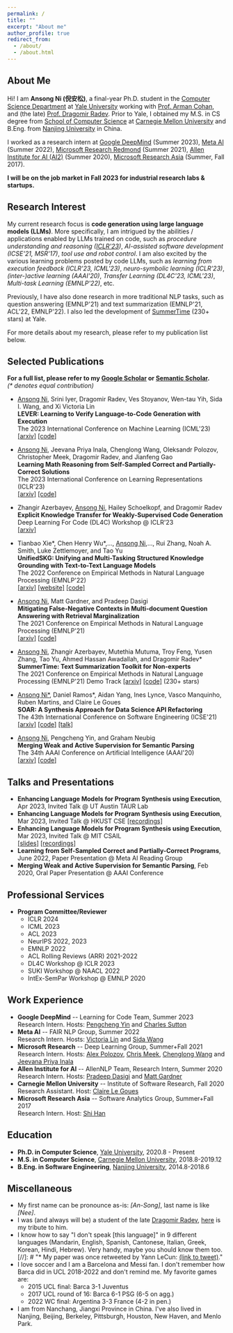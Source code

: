 ```yaml
---
permalink: /
title: ""
excerpt: "About me"
author_profile: true
redirect_from: 
  - /about/
  - /about.html
---
```


About Me
------
Hi! I am **Ansong Ni (倪安松)**, a final-year Ph.D. student in the [Computer Science Department](https://cpsc.yale.edu) at [Yale University](https://yale.edu) working with [Prof. Arman Cohan](https://armancohan.com/), and (the late) [Prof. Dragomir Radev](http://www.cs.yale.edu/homes/radev). 
Prior to Yale, I obtained my M.S. in CS degree from [School of Computer Science](https://cs.cmu.edu) at [Carnegie Mellon University](https://cmu.edu) and B.Eng. from [Nanjing University](https:ww.//nju.edu.cn) in China.

I worked as a research intern at [Google DeepMind](https://www.deepmind.com/) (Summer 2023), [Meta AI](https://www.facebook.com/MetaAI/) (Summer 2022), [Microsoft Research Redmond](https://www.microsoft.com/en-us/research/group/deep-learning-group) (Summer 2021), [Allen Institute for AI (AI2)](https://allenai.org) (Summer 2020), [Microsoft Research Asia](https://www.microsoft.com/en-us/research/lab/microsoft-research-asia/) (Summer, Fall 2017).

**I will be on the job market in Fall 2023 for industrial research labs & startups.**

Research Interest
------
My current research focus is **code generation using large language models (LLMs)**. More specifically, 
I am intrigued by the abilities / applications enabled by LLMs trained on code, such as *procedure understanding and reasoning ([ICLR'23](https://arxiv.org/abs/2205.14318))*, *AI-assisted software development (ICSE'21, MSR'17)*, *tool use and robot control*. 
I am also excited by the various learning problems posted by code LLMs, such as *learning from execution feedback (ICLR'23, ICML'23)*, *neuro-symbolic learning (ICLR'23)*, *(inter-)active learning (AAAI'20)*, *Transfer Learning (DL4C'23, ICML'23)*, *Multi-task Learning (EMNLP'22)*, etc.   

Previously, I have also done research in more traditional NLP tasks, such as question answering (EMNLP'21) and text summarization (EMNLP'21, ACL'22, EMNLP'22). I also led the development of [SummerTime](https://github.com/Yale-LILY/SummerTime) (230+ stars) at Yale.

For more details about my research, please refer to my publication list below.
 
Selected Publications
------
**For a full list, please refer to my [Google Scholar](https://scholar.google.com/citations?user=4IA1clAAAAAJ&hl=en) or [Semantic Scholar](https://www.semanticscholar.org/author/Ansong-Ni/33981736).**   
*(\* denotes equal contribution)*

* <u>Ansong Ni</u>, Srini Iyer, Dragomir Radev, Ves Stoyanov, Wen-tau Yih, Sida I. Wang, and Xi Victoria Lin  
**LEVER: Learning to Verify Language-to-Code Generation with Execution**    
The 2023 International Conference on Machine Learning (ICML'23)  
    [\[arxiv\]](https://arxiv.org/abs/2302.08468)
    [\[code\]](https://github.com/niansong1996/lever)  

* <u>Ansong Ni</u>, Jeevana Priya Inala, Chenglong Wang, Oleksandr Polozov, Christopher Meek, Dragomir Radev, and Jianfeng Gao   
**Learning Math Reasoning from Self-Sampled Correct and Partially-Correct Solutions**    
The 2023 International Conference on Learning Representations (ICLR'23)  
    [\[arxiv\]](https://arxiv.org/abs/2205.14318)
    [\[code\]](https://github.com/microsoft/TraceCodegen)

* Zhangir Azerbayev, <u>Ansong Ni</u>, Hailey Schoelkopf, and Dragomir Radev  
**Explicit Knowledge Transfer for Weakly-Supervised Code Generation**   
Deep Learning For Code (DL4C) Workshop @ ICLR'23  
    [\[arxiv\]](https://arxiv.org/abs/2211.16740)     

* Tianbao Xie\*, Chen Henry Wu\*,..., <u>Ansong Ni</u>,..., Rui Zhang, Noah A. Smith, Luke Zettlemoyer, and Tao Yu  
**UnifiedSKG: Unifying and Multi-Tasking Structured Knowledge Grounding with Text-to-Text Language Models**  
The 2022 Conference on Empirical Methods in Natural Language Processing (EMNLP'22)  
    [\[arxiv\]](https://arxiv.org/abs/2201.05966)
    [\[website\]](https://unifiedskg.com/)
    [\[code\]](https://github.com/HKUNLP/UnifiedSKG)  

* <u>Ansong Ni</u>, Matt Gardner, and Pradeep Dasigi  
**Mitigating False-Negative Contexts in Multi-document Question Answering with Retrieval Marginalization**  
The 2021 Conference on Empirical Methods in Natural Language Processing (EMNLP'21)  
    [\[arxiv\]](https://arxiv.org/abs/2103.12235) 
    [\[code\]](https://github.com/niansong1996/retrieval_marginalization)

* <u>Ansong Ni</u>, Zhangir Azerbayev, Mutethia Mutuma, Troy Feng, Yusen Zhang, Tao Yu, Ahmed Hassan Awadallah, and Dragomir Radev*  
**SummerTime: Text Summarization Toolkit for Non-experts**  
The 2021 Conference on Empirical Methods in Natural Language Processing (EMNLP'21) Demo Track
    [\[arxiv\]](https://arxiv.org/abs/2108.12738) 
    [\[code\]](https://github.com/Yale-LILY/SummerTime) (230+ stars)

* <u>Ansong Ni*</u>, Daniel Ramos\*, Aidan Yang, Ines Lynce, Vasco Manquinho, Ruben Martins, and Claire Le Goues  
**SOAR: A Synthesis Approach for Data Science API Refactoring**  
The 43th International Conference on Software Engineering (ICSE'21)  
    [\[arxiv\]](https://arxiv.org/abs/2102.06726)
    [\[code\]](https://github.com/danieltrt/SOAR)
    [\[talk\]](https://www.youtube.com/watch?v=RDRVGkVwcQQ)

* <u>Ansong Ni</u>, Pengcheng Yin, and Graham Neubig   
**Merging Weak and Active Supervision for Semantic Parsing**   
The 34th AAAI Conference on Artificial Intelligence (AAAI'20)   
    [\[arxiv\]](http://arxiv.org/abs/1911.12986)
    [\[code\]](https://github.com/niansong1996/wassp)

Talks and Presentations
------
* **Enhancing Language Models for Program Synthesis using Execution**, Apr 2023, Invited Talk @ UT Austin TAUR Lab  
* **Enhancing Language Models for Program Synthesis using Execution**, Mar 2023, Invited Talk @ HKUST CSE
    [\[recordings\]](https://hkust.zoom.us/rec/share/cjX9cs20nS7Tx6Hs140RMutst4lA7OTgL-YeNwkPrnHlqpfnPjeOTZFcbCNtlSsF.r3DyXZTBoCGGHXyR)
* **Enhancing Language Models for Program Synthesis using Execution**, Mar 2023, Invited Talk @ MIT CSAIL   
    [\[slides\]](https://github.com/niansong1996/niansong1996.github.io/tree/master/files/Ansong_MIT_Talk.pdf)
    [\[recordings\]](https://t.co/pKMiHR7OXd)
* **Learning from Self-Sampled Correct and Partially-Correct Programs**, June 2022, Paper Presentation @ Meta AI Reading Group  
* **Merging Weak and Active Supervision for Semantic Parsing**, Feb 2020, Oral Paper Presentation @ AAAI Conference  

Professional Services
------
* **Program Committee/Reviewer** 
  * ICLR 2024
  * ICML 2023
  * ACL 2023
  * NeurIPS 2022, 2023
  * EMNLP 2022
  * ACL Rolling Reviews (ARR) 2021-2022
  * DL4C Workshop @ ICLR 2023
  * SUKI Workshop @ NAACL 2022
  * IntEx-SemPar Workshop @ EMNLP 2020

Work Experience
------
* **Google DeepMind** -- Learning for Code Team, Summer 2023  
    Research Intern. Hosts: [Pengcheng Yin](https://research.google/people/PengchengYin/) and [Charles Sutton](https://research.google/people/CharlesSutton/) 
* **Meta AI** -- FAIR NLP Group, Summer 2022  
    Research Intern. Hosts: [Victoria Lin](http://victorialin.net/) and [Sida Wang](http://www.sidaw.xyz/) 
* **Microsoft Research** -- Deep Learning Group,  Summer+Fall 2021  
    Research Intern. Hosts: [Alex Polozov](https://alexpolozov.com), [Chris Meek](https://www.microsoft.com/en-us/research/people/meek/), [Chenglong Wang](https://chenglongwang.org/) and [Jeevana Priya Inala](https://jinala.github.io/)
* **Allen Institute for AI** -- AllenNLP Team, Research Intern, Summer 2020  
    Research Intern. Hosts: [Pradeep Dasigi](https://pdasigi.github.io/) and [Matt Gardner](https://matt-gardner.github.io/)
* **Carnegie Mellon University** -- Institute of Software Research, Fall 2020   
    Research Assistant. Host: [Claire Le Goues](https://clairelegoues.com/)
* **Microsoft Research Asia** -- Software Analytics Group, Summer+Fall 2017  
    Research Intern. Host: [Shi Han](https://www.microsoft.com/en-us/research/people/shihan/)

Education
------
* **Ph.D. in Computer Science**, [Yale University](https://yale.edu), 2020.8 - Present
* **M.S. in Computer Science**, [Carnegie Mellon University](https://cs.cmu.edu), 2018.8-2019.12
* **B.Eng. in Software Engineering**, [Nanjing University](https://www.nju.edu.cn), 2014.8-2018.6

Miscellaneous
------
* My first name can be pronounce as-is: *[An-Song]*, last name is like *[Nee]*.
* I was (and always will be) a student of the late [Dragomir Radev](http://www.cs.yale.edu/homes/radev), [here](https://x.com/AnsongNi/status/1641661325624352771?s=20) is my tribute to him.
* I know how to say "I don't speak [this language]" in 9 different languages (Mandarin, English, Spanish, Cantonese, Italian, Greek, Korean, Hindi, Hebrew). Very handy, maybe you should know them too.
[//]: # "* My paper was once retweeted by Yann LeCun: [(link to tweet)](https://twitter.com/ylecun/status/1628383670921732098?s=20)."
* I love soccer and I am a Barcelona and Messi fan. I don't remember how Barca did in UCL 2018-2022 and don't remind me. My favorite games are: 
  * 2015 UCL final: Barca 3-1 Juventus
  * 2017 UCL round of 16: Barca 6-1 PSG (6-5 on agg.)
  * 2022 WC final: Argentina 3-3 France (4-2 in pen.)
* I am from Nanchang, Jiangxi Province in China. I've also lived in Nanjing, Beijing, Berkeley, Pittsburgh, Houston, New Haven, and Menlo Park.
